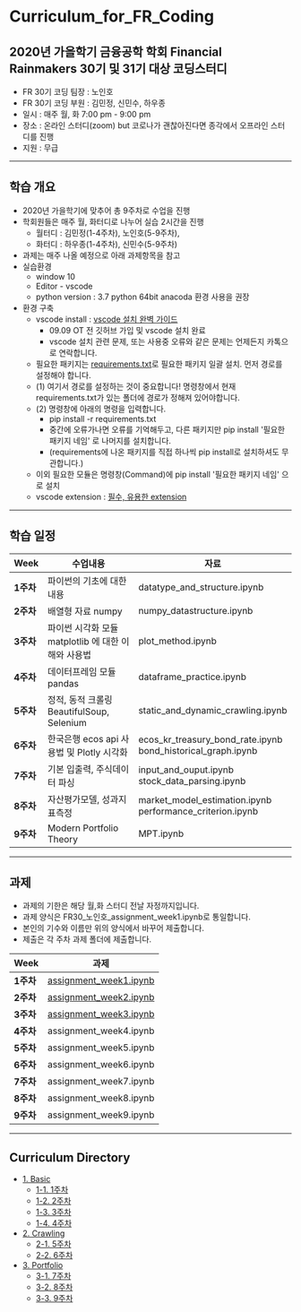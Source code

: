 # Curriculum_for_FR_Coding

## 2020년 가을학기 금융공학 학회 Financial Rainmakers 30기 및 31기 대상 코딩스터디

- FR 30기 코딩 팀장 : 노인호
- FR 30기 코딩 부원 : 김민정, 신민수, 하우종
- 일시 : 매주 월, 화 7:00 pm - 9:00 pm
- 장소 : 온라인 스터디(zoom) but 코로나가 괜찮아진다면 종각에서 오프라인 스터디를 진행
- 지원 : 무급

<hr/>

## 학습 개요

- 2020년 가을학기에 맞추어 총 9주차로 수업을 진행
- 학회원들은 매주 월, 화터디로 나누어 실습 2시간을 진행
  - 월터디 : 김민정(1-4주차), 노인호(5-9주차),
  - 화터디 : 하우종(1-4주차), 신민수(5-9주차)
- 과제는 매주 나올 예정으로 아래 과제항목을 참고
- 실습환경
  - window 10
  - Editor - vscode
  - python version : 3.7 python 64bit anacoda 환경 사용을 권장
- 환경 구축
  - vscode install : [vscode 설치 완벽 가이드](https://www.notion.so/noinho/vscode-254df8598e5442f88862659dd3b057d9)
    - 09.09 OT 전 깃허브 가입 및 vscode 설치 완료
    - vscode 설치 관련 문제, 또는 사용중 오류와 같은 문제는 언제든지 카톡으로 연락합니다.
  - 필요한 패키지는 [requirements.txt](https://github.com/nosy0411/Curriculum_for_FR_Coding/blob/master/requirements.txt)로 필요한 패키지 일괄 설치. 먼저 경로를 설정해야 합니다.<br>
  - (1) 여기서 경로를 설정하는 것이 중요합니다! 명령창에서 현재 requirements.txt가 있는 폴더에 경로가 정해져 있어야합니다.
  - (2) 명령창에 아래의 명령을 입력합니다.
    - pip install -r requirements.txt
    - 중간에 오류가나면 오류를 기억해두고, 다른 패키지만 pip install '필요한 패키지 네임' 로 나머지를 설치합니다.
    - (requirements에 나온 패키지를 직접 하나씩 pip install로 설치하셔도 무관합니다.)
  - 이외 필요한 모듈은 명령창(Command)에 pip install '필요한 패키지 네임' 으로 설치
  - vscode extension : [필수, 유용한 extension](https://www.notion.so/noinho/vscode-extension-27f79093400a4d7e930804c6f81a1196)

<hr/>

## 학습 일정

| Week      | 수업내용                                            | 자료                                                            |
| --------- | --------------------------------------------------- | --------------------------------------------------------------- |
| **1주차** | 파이썬의 기초에 대한 내용                           | datatype_and_structure.ipynb                                    |
| **2주차** | 배열형 자료 numpy                                   | numpy_datastructure.ipynb                                       |
| **3주차** | 파이썬 시각화 모듈 matplotlib 에 대한 이해와 사용법 | plot_method.ipynb                                               |
| **4주차** | 데이터프레임 모듈 pandas                            | dataframe_practice.ipynb                                        |
| **5주차** | 정적, 동적 크롤링 BeautifulSoup, Selenium           | static_and_dynamic_crawling.ipynb                               |
| **6주차** | 한국은행 ecos api 사용법 및 Plotly 시각화           | ecos_kr_treasury_bond_rate.ipynb<br>bond_historical_graph.ipynb |
| **7주차** | 기본 입출력, 주식데이터 파싱                        | input_and_ouput.ipynb<br>stock_data_parsing.ipynb               |
| **8주차** | 자산평가모델, 성과지표측정                          | market_model_estimation.ipynb<br>performance_criterion.ipynb    |
| **9주차** | Modern Portfolio Theory                             | MPT.ipynb                                                       |

<hr/>

## 과제

- 과제의 기한은 해당 월,화 스터디 전날 자정까지입니다.
- 과제 양식은 FR30\_노인호\_assignment_week1.ipynb로 통일합니다.
- 본인의 기수와 이름만 위의 양식에서 바꾸어 제출합니다.
- 제출은 각 주차 과제 폴더에 제출합니다.

| Week      | 과제                                                                                                                                             |
| --------- | ------------------------------------------------------------------------------------------------------------------------------------------------ |
| **1주차** | [assignment_week1.ipynb](https://github.com/nosy0411/Curriculum_for_FR_Coding/blob/master/1.%20Basic/1%EC%A3%BC%EC%B0%A8/assignment_week1.ipynb) |
| **2주차** | [assignment_week2.ipynb](https://github.com/nosy0411/Curriculum_for_FR_Coding/blob/master/1.%20Basic/2%EC%A3%BC%EC%B0%A8/assignment_week2.ipynb) |
| **3주차** | [assignment_week3.ipynb](https://github.com/nosy0411/Curriculum_for_FR_Coding/blob/master/1.%20Basic/3%EC%A3%BC%EC%B0%A8/assignment_week3.ipynb) |
| **4주차** | assignment_week4.ipynb                                                                                                                           |
| **5주차** | assignment_week5.ipynb                                                                                                                           |
| **6주차** | assignment_week6.ipynb                                                                                                                           |
| **7주차** | assignment_week7.ipynb                                                                                                                           |
| **8주차** | assignment_week8.ipynb                                                                                                                           |
| **9주차** | assignment_week9.ipynb                                                                                                                           |

<hr/>

## Curriculum Directory

- [1. Basic](https://github.com/nosy0411/Curriculum_for_FR_Coding/tree/master/1.%20Basic)
  - [1-1. 1주차](https://github.com/nosy0411/Curriculum_for_FR_Coding/tree/master/1.%20Basic/1%EC%A3%BC%EC%B0%A8)
  - [1-2. 2주차](https://github.com/nosy0411/Curriculum_for_FR_Coding/tree/master/1.%20Basic/2%EC%A3%BC%EC%B0%A8)
  - [1-3. 3주차](https://github.com/nosy0411/Curriculum_for_FR_Coding/tree/master/1.%20Basic/3%EC%A3%BC%EC%B0%A8)
  - [1-4. 4주차](https://github.com/nosy0411/Curriculum_for_FR_Coding/tree/master/1.%20Basic/4%EC%A3%BC%EC%B0%A8)
- [2. Crawling](https://github.com/nosy0411/Curriculum_for_FR_Coding/tree/master/2.%20Crawling)
  - [2-1. 5주차](https://github.com/nosy0411/Curriculum_for_FR_Coding/tree/master/2.%20Crawling/5%EC%A3%BC%EC%B0%A8)
  - [2-2. 6주차](https://github.com/nosy0411/Curriculum_for_FR_Coding/tree/master/2.%20Crawling/6%EC%A3%BC%EC%B0%A8)
- [3. Portfolio](https://github.com/nosy0411/Curriculum_for_FR_Coding/tree/master/3.%20Portfolio)
  - [3-1. 7주차](https://github.com/nosy0411/Curriculum_for_FR_Coding/tree/master/3.%20Portfolio/7%EC%A3%BC%EC%B0%A8)
  - [3-2. 8주차](https://github.com/nosy0411/Curriculum_for_FR_Coding/tree/master/3.%20Portfolio/8%EC%A3%BC%EC%B0%A8)
  - [3-3. 9주차](https://github.com/nosy0411/Curriculum_for_FR_Coding/tree/master/3.%20Portfolio/9%EC%A3%BC%EC%B0%A8)
